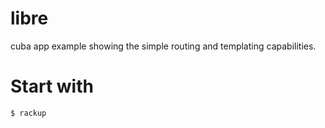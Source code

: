 # libre

cuba app example showing the simple routing and templating capabilities.

# Start with

`$ rackup`
